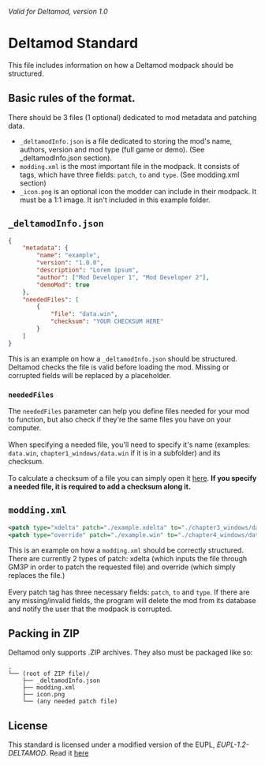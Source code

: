 _Valid for Deltamod, version 1.0_

# Deltamod Standard
This file includes information on how a Deltamod modpack should be structured.

## Basic rules of the format.
There should be 3 files (1 optional) dedicated to mod metadata and patching data.
- `_deltamodInfo.json` is a file dedicated to storing the mod's name, authors, version and mod type (full game or demo). (See _deltamodInfo.json section).
- `modding.xml` is the most important file in the modpack. It consists of <patch> tags, which have three fields: `patch`, `to` and `type`. (See modding.xml section)
- `_icon.png` is an optional icon the modder can include in their modpack. It must be a 1:1 image. It isn't included in this example folder.

## `_deltamodInfo.json`

```json
{
    "metadata": {
        "name": "example",
        "version": "1.0.0",
        "description": "Lorem ipsum",
        "author": ["Mod Developer 1", "Mod Developer 2"],
        "demoMod": true
    },
    "neededFiles": [
        {
            "file": "data.win",
            "checksum": "YOUR CHECKSUM HERE"
        }
    ]
}
```
This is an example on how a `_deltamodInfo.json` should be structured. Deltamod checks the file is valid before loading the mod. Missing or corrupted fields will be replaced by a placeholder. 

### `neededFiles`
The `neededFiles` parameter can help you define files needed for your mod to function, but also check if they're the same files you have on your computer.<br /> <br />
When specifying a needed file, you'll need to specify it's name (examples: `data.win`, `chapter1_windows/data.win` if it is in a subfolder) and its checksum. <br /><br />
To calculate a checksum of a file you can simply open it [here](https://emn178.github.io/online-tools/sha256_checksum.html).
**If you specify a needed file, it is required to add a checksum along it.**

## `modding.xml`

```xml
<patch type="xdelta" patch="./example.xdelta" to="./chapter3_windows/data.win" />
<patch type="override" patch="./example.win" to="./chapter4_windows/data.win" />
```

This is an example on how a `modding.xml` should be correctly structured. There are currently 2 types of patch: xdelta (which inputs the file through GM3P in order to patch the requested file) and override (which simply replaces the file.)<br /><br />
Every patch tag has three necessary fields: `patch`, `to` and `type`. If there are any missing/invalid fields, the program will delete the mod from its database and notify the user that the modpack is corrupted.

## Packing in ZIP
Deltamod only supports .ZIP archives. They also must be packaged like so:
```
.
└── (root of ZIP file)/
    ├── _deltamodInfo.json
    ├── modding.xml
    ├── icon.png
    └── (any needed patch file)
```
## License
This standard is licensed under a modified version of the EUPL, _EUPL-1.2-DELTAMOD_. Read it [here](./LICENSE.txt)
